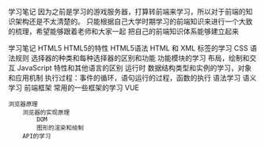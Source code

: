 学习笔记
因为之前是学习的游戏服务器，打算转前端来学习，所以对于前端的知识架构还是不太清楚的。
只能根据自己大学时期学习的前端知识来进行一个大致的梳理，希望能够跟着老师和大家一起
把自己的前端知识体系能够建立起来

学习笔记
    HTML5
        HTML5的特性
        HTML5语法
        HTML 和 XML
        标签的学习
    CSS
        语法规则
        选择器的种类和每种选择器的区别和功能
        功能模块的学习
            布局，绘制和交互
    JavaScript
        特性和其他语言的区别
        运行时
            数据结构类型和实例的学习，对象和应用机制
            执行过程：事件的循环，语句运行的过程，函数的执行
        语法学习
        语义学习
    前端框架
        常用的一些框架的学习   VUE

    浏览器原理
        浏览器的实现原理
            DOM
            图形的渲染和绘制
        API的学习
            